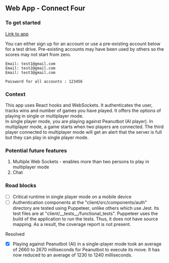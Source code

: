 ## Web App - Connect Four

### To get started

[Link to app](https://peanutz-connect-four.herokuapp.com/)

You can either sign up for an account or use a pre-existing account below for a test drive. Pre-existing accounts may have been used by others so the scores may not start from zero.

```
Email: test1@gmail.com
Email: test2@gmail.com
Email: test3@gmail.com

Password for all accounts : 123456
```

### Context

This app uses React hooks and WebSockets. It authenticates the user, tracks wins and number of games you have played. It offers the options of playing in single or multiplayer mode.  
In single player mode, you are playing against Peanutbot (AI player). In multiplayer mode, a game starts when two players are connected. The third player connected to multiplayer mode will get an alert that the server is full but they can play in single player mode.

### Potential future features

1. Multiple Web Sockets - enables more than two persons to play in multiplayer mode
2. Chat

### Road blocks

- [ ] Critical runtime in single player mode on a mobile device
- [ ] Authentication components at the "client/src/components/auth" directory are tested using Puppeteer, unlike others which use Jest. Its test files are at "client/\_\_tests\_\_/functional_tests". Puppeteer uses the build of the application to run the tests. Thus, it does not have source mapping. As a result, the coverage report is not present.

Resolved

- [x] Playing against Peanutbot (AI) in a single-player mode took an average of 2660 to 2670 milliseconds for Peanutbot to execute its move. It has now reduced to an average of 1230 to 1240 milliseconds.
